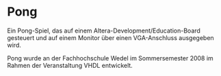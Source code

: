 Pong
====

Ein Pong-Spiel, das auf einem Altera-Development/Education-Board gesteuert und auf einem Monitor über einen VGA-Anschluss ausgegeben wird.

Pong wurde an der Fachhochschule Wedel im Sommersemester 2008 im Rahmen der Veranstaltung VHDL entwickelt.

